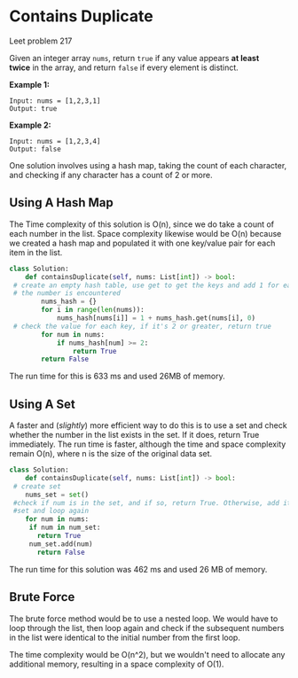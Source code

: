# Contains Duplicate

Leet problem 217

Given an integer array `nums`, return `true` if any value appears **at least twice** in the array, and return `false` if every element is distinct.

**Example 1:**

```
Input: nums = [1,2,3,1]
Output: true

```

**Example 2:**

```
Input: nums = [1,2,3,4]
Output: false
```

One solution involves using a hash map, taking the count of each character, and checking if any character has a count of 2 or more.

## Using A Hash Map

The Time complexity of this solution is O(n), since we do take a count of each number in the list. Space complexity likewise would be O(n) because we created a hash map and populated it with one key/value pair for each item in the list.

```python
class Solution:
    def containsDuplicate(self, nums: List[int]) -> bool:
 # create an empty hash table, use get to get the keys and add 1 for each time 
 # the number is encountered
        nums_hash = {}
        for i in range(len(nums)):
            nums_hash[nums[i]] = 1 + nums_hash.get(nums[i], 0)
 # check the value for each key, if it's 2 or greater, return true
        for num in nums:
            if nums_hash[num] >= 2:
                return True
        return False
```

The run time for this is 633 ms and used 26MB of memory.

## Using A Set

 A faster and (*slightly*) more efficient way to do this is to use a set and check whether the number in the list exists in the set. If it does, return True immediately. The run time is faster, although the time and space complexity remain O(n), where n is the size of the original data set.

```python
class Solution:
    def containsDuplicate(self, nums: List[int]) -> bool:
 # create set
    nums_set = set()
 #check if num is in the set, and if so, return True. Otherwise, add it to the 
 #set and loop again 
    for num in nums:
     if num in num_set:
       return True
     num_set.add(num)
       return False
```

The run time for this solution was 462 ms and used 26 MB of memory.

## Brute Force

The brute force method would be to use a nested loop. We would have to loop through the list, then loop again and check if the subsequent numbers in the list were identical to the initial number from the first loop.

The time complexity would be O(n^2), but we wouldn't need to allocate any additional memory, resulting in a space complexity of O(1).
